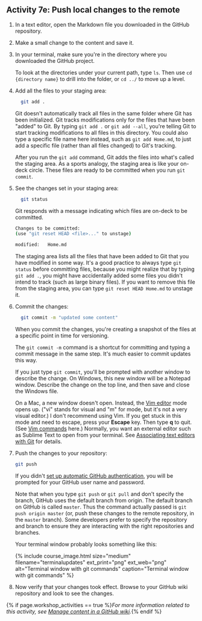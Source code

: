 ## <i class="fa fa-user-circle"></i> Activity 7e: Push local changes to the remote

1.  In a text editor, open the Markdown file you downloaded in the GitHub repository.
2.  Make a small change to the content and save it.
3.  In your terminal, make sure you're in the directory where you downloaded the GitHub project.

    To look at the directories under your current path, type `ls`. Then use `cd {directory name}` to drill into the folder, or `cd ../` to move up a level.

4.  Add all the files to your staging area:

    ```bash
	  git add .
    ```

	  Git doesn't automatically track all files in the same folder where Git has been initialized. Git tracks modifications only for the files that have been "added" to Git. By typing `git add .` or `git add --all`, you're telling Git to start tracking modifications to all files in this directory. You could also type a specific file name here instead, such as `git add Home.md`, to just add a specific file (rather than all files changed) to Git's tracking.

    After you run the `git add` command, Git adds the files into what's called the staging area. As a sports analogy, the staging area is like your on-deck circle. These files are ready to be committed when you run `git commit`.

4.  See the changes set in your staging area:

    ```bash
	  git status
    ```

    Git responds with a message indicating which files are on-deck to be committed.

    ```bash
    Changes to be committed:
    (use "git reset HEAD <file>..." to unstage)

  	modified:   Home.md
    ```

	  The staging area lists all the files that have been added to Git that you have modified in some way. It's a good practice to always type `git status` before committing files, because you might realize that by typing `git add .`, you might have accidentally added some files you didn't intend to track (such as large binary files). If you want to remove this file from the staging area, you can type `git reset HEAD Home.md` to unstage it.

5.  Commit the changes:

    ```bash
	  git commit -m "updated some content"
    ```

    When you commit the changes, you're creating a snapshot of the files at a specific point in time for versioning.

    The `git commit -m` command is a shortcut for committing and typing a commit message in the same step. It's much easier to commit updates this way.

    If you just type `git commit`, you'll be prompted with another window to describe the change. On Windows, this new window will be a Notepad window. Describe the change on the top line, and then save and close the Windows file.

    On a Mac, a new window doesn't open. Instead, the [Vim editor](https://en.wikipedia.org/wiki/Vi) mode opens up. ("vi" stands for visual and "m" for mode, but it's not a very visual editor.) I don't recommend using Vim. If you get stuck in this mode and need to escape, press your **Escape** key. Then type **q** to quit. (See [Vim commands](http://www.cs.rit.edu/~cslab/vi.html) here.) Normally, you want an external editor such as Sublime Text to open from your terminal. See [Associating text editors with Git](https://help.github.com/articles/associating-text-editors-with-git/) for details.

6.  Push the changes to your repository:

    ```bash
    git push
    ```

    If you didn't [set up automatic GitHub authentication](pubapis_github_wikis.html#set-up-automatic-github-authentication), you will be prompted for your GitHub user name and password.

    Note that when you type `git push` or `git pull` and don't specify the branch, GitHub uses the default branch from origin. The default branch on GitHub is called `master`. Thus the command actually passed is `git push origin master` (or, push these changes to the remote repository, in the `master` branch). Some developers prefer to specify the repository and branch to ensure they are interacting with the right repositories and branches.

    Your terminal window probably looks something like this:

    {% include course_image.html size="medium" filename="terminalupdates" ext_print="png" ext_web="png" alt="Terminal window with git commands" caption="Terminal window with git commands" %}

7.  Now verify that your changes took effect. Browse to your GitHub wiki repository and look to see the changes.

{% if page.workshop_activities == true %}*For more information related to this activity, see [Manage content in a GitHub wiki](pubapis_github_wikis.html).*{% endif %}
